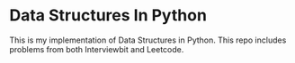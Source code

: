# Data Structures In Python
This is my implementation of Data Structures in Python. This repo includes problems from both Interviewbit and Leetcode.
